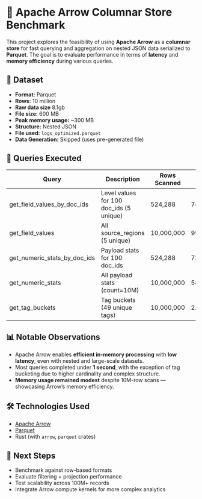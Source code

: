 # 🦅 Apache Arrow Columnar Store Benchmark

This project explores the feasibility of using **Apache Arrow** as a **columnar store** for fast querying and aggregation on nested JSON data serialized to **Parquet**. The goal is to evaluate performance in terms of **latency** and **memory efficiency** during various queries.

## 📂 Dataset

- **Format:** Parquet
- **Rows:** 10 million
- **Raw data size** 8.1gb
- **File size:** 600 MB
- **Peak memory usage:** ~300 MB
- **Structure:** Nested JSON
- **File used:** `logs_optimized.parquet`
- **Data Generation:** Skipped (uses pre-generated file)

## 🚀 Queries Executed

| Query                        | Description                             | Rows Scanned | Latency   | Peak Memory |
| ---------------------------- | --------------------------------------- | ------------ | --------- | ----------- |
| get_field_values_by_doc_ids  | Level values for 100 doc_ids (5 unique) | 524,288      | 749.207ms | 29.50 MB    |
| get_field_values             | All source_regions (5 unique)           | 10,000,000   | 998.085ms | 111.28 MB   |
| get_numeric_stats_by_doc_ids | Payload stats for 100 doc_ids           | 524,288      | 738.985ms | 36.81 MB    |
| get_numeric_stats            | All payload stats (count=10M)           | 10,000,000   | 588.706ms | 38.20 MB    |
| get_tag_buckets              | Tag buckets (49 unique tags)            | 10,000,000   | 2.986s    | 423.19 MB   |

## 📊 Notable Observations

- Apache Arrow enables **efficient in-memory processing** with **low latency**, even with nested and large-scale datasets.
- Most queries completed under **1 second**, with the exception of tag bucketing due to higher cardinality and complex structure.
- **Memory usage remained modest** despite 10M-row scans — showcasing Arrow’s memory efficiency.

## 🛠️ Technologies Used

- [Apache Arrow](https://arrow.apache.org/)
- [Parquet](https://parquet.apache.org/)
- Rust (with `arrow`, `parquet` crates)

## 🧪 Next Steps

- Benchmark against row-based formats
- Evaluate filtering + projection performance
- Test scalability across 100M+ records
- Integrate Arrow compute kernels for more complex analytics
